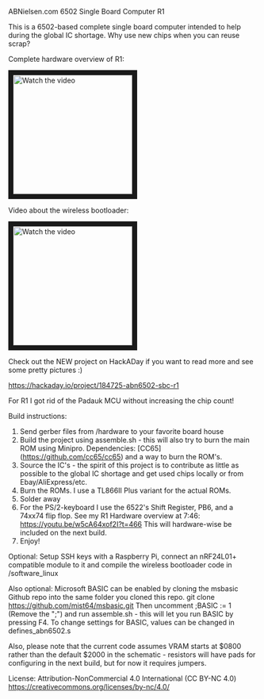 ABNielsen.com 6502 Single Board Computer R1

This is a 6502-based complete single board computer intended to help during the global IC shortage. Why use new chips when you can reuse scrap?

Complete hardware overview of R1:

<a href="http://www.youtube.com/watch?feature=player_embedded&v=w5cA64xof2I" target="_blank">
 <img src="http://img.youtube.com/vi/w5cA64xof2I/mqdefault.jpg" alt="Watch the video" width="240px" height="auto" border="10" />
</a>

Video about the wireless bootloader:

<a href="http://www.youtube.com/watch?feature=player_embedded&v=NABU7gQDtcs" target="_blank">
 <img src="http://img.youtube.com/vi/NABU7gQDtcs/mqdefault.jpg" alt="Watch the video" width="240px" height="auto" border="10" />
</a>

Check out the NEW project on HackADay if you want to read more and see some pretty pictures :)

https://hackaday.io/project/184725-abn6502-sbc-r1

For R1 I got rid of the Padauk MCU without increasing the chip count!

Build instructions:

1) Send gerber files from /hardware to your favorite board house
2) Build the project using assemble.sh - this will also try to burn the main ROM using Minipro. Dependencies: [CC65] (https://github.com/cc65/cc65) and a way to burn the ROM's.
3) Source the IC's - the spirit of this project is to contribute as little as possible to the global IC shortage and get used chips locally or from Ebay/AliExpress/etc.
4) Burn the ROMs. I use a TL866II Plus variant for the actual ROMs. 
5) Solder away
6) For the PS/2-keyboard I use the 6522's Shift Register, PB6, and a 74xx74 flip flop.  See my R1 Hardware overview at 7:46: https://youtu.be/w5cA64xof2I?t=466 This will hardware-wise be included on the next build.
7) Enjoy!

Optional:
Setup SSH keys with a Raspberry Pi, connect an nRF24L01+ compatible module to it and compile the wireless bootloader code in /software_linux

Also optional:
Microsoft BASIC can be enabled by cloning the msbasic Github repo into the same folder you cloned this repo.
git clone https://github.com/mist64/msbasic.git
Then uncomment ;BASIC := 1 (Remove the ";") and run assemble.sh - this will let you run BASIC by pressing F4.
To change settings for BASIC, values can be changed in defines_abn6502.s

Also, please note that the current code assumes VRAM starts at $0800 rather than the default $2000 in the schematic - resistors will have pads for configuring in the next build, but for now it requires jumpers.

License: Attribution-NonCommercial 4.0 International (CC BY-NC 4.0) https://creativecommons.org/licenses/by-nc/4.0/
